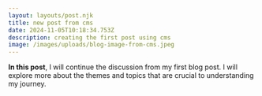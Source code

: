 ```yaml
---
layout: layouts/post.njk
title: new post from cms
date: 2024-11-05T10:18:34.753Z
description: creating the first post using cms
image: /images/uploads/blog-image-from-cms.jpeg
---
```



**In this post**, I will continue the discussion from my first blog post. I will explore more about the themes and topics that are crucial to understanding my journey.